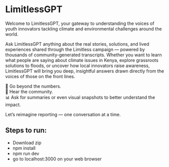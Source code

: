 # LimitlessGPT

Welcome to LimitlessGPT, your gateway to understanding the voices of youth innovators tackling climate and environmental challenges around the world.

Ask LimitlessGPT anything about the real stories, solutions, and lived experiences shared through the Limitless campaign — powered by thousands of community-generated transcripts. Whether you want to learn what people are saying about climate issues in Kenya, explore grassroots solutions to floods, or uncover how local innovators raise awareness, LimitlessGPT will bring you deep, insightful answers drawn directly from the voices of those on the front lines.

🌱 Go beyond the numbers.  
📣 Hear the community.  
📊 Ask for summaries or even visual snapshots to better understand the impact.

Let’s reimagine reporting — one conversation at a time.

## Steps to run:
- Download zip
- npm install
- npm run dev
- go to localhost:3000 on your web browser
